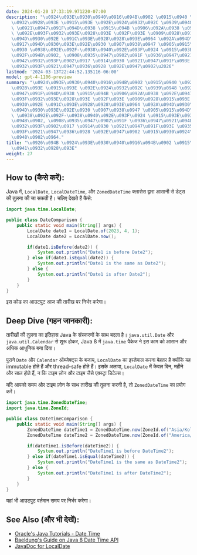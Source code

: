 ```yaml
---
date: 2024-01-20 17:33:19.971220-07:00
description: "\u0924\u093E\u0930\u0940\u0916\u094B\u0902 \u0915\u0940 \u0924\u0941\
  \u0932\u0928\u093E \u0915\u093E \u092E\u0924\u0932\u092C \u0939\u0948 \u0926\u094B\
  \ \u0921\u0947\u091F\u094D\u0938 \u0915\u094B \u0906\u092A\u0938 \u092E\u0947\u0902\
  \ \u092E\u093F\u0932\u093E\u0928\u093E \u092F\u093E \u0909\u0928\u0915\u093E \u0915\
  \u094D\u0930\u092E \u091C\u093E\u0928\u0928\u093E\u0964 \u092A\u094D\u0930\u094B\
  \u0917\u094D\u0930\u093E\u092E\u0930 \u0907\u0938\u0947 \u0905\u0915\u094D\u0938\
  \u0930 \u0938\u092E\u092F-\u0938\u0940\u092E\u093F\u0924 \u0915\u093E\u0930\u094D\
  \u092F\u094B\u0902, \u0908\u0935\u0947\u0902\u091F \u0936\u0947\u0921\u094D\u092F\
  \u0942\u0932\u093F\u0902\u0917 \u0914\u0930 \u0921\u0947\u091F\u093E \u0935\u0948\
  \u0932\u093F\u0921\u0947\u0936\u0928 \u092E\u0947\u0902\u2026"
lastmod: '2024-03-13T22:44:52.135116-06:00'
model: gpt-4-1106-preview
summary: "\u0924\u093E\u0930\u0940\u0916\u094B\u0902 \u0915\u0940 \u0924\u0941\u0932\
  \u0928\u093E \u0915\u093E \u092E\u0924\u0932\u092C \u0939\u0948 \u0926\u094B \u0921\
  \u0947\u091F\u094D\u0938 \u0915\u094B \u0906\u092A\u0938 \u092E\u0947\u0902 \u092E\
  \u093F\u0932\u093E\u0928\u093E \u092F\u093E \u0909\u0928\u0915\u093E \u0915\u094D\
  \u0930\u092E \u091C\u093E\u0928\u0928\u093E\u0964 \u092A\u094D\u0930\u094B\u0917\
  \u094D\u0930\u093E\u092E\u0930 \u0907\u0938\u0947 \u0905\u0915\u094D\u0938\u0930\
  \ \u0938\u092E\u092F-\u0938\u0940\u092E\u093F\u0924 \u0915\u093E\u0930\u094D\u092F\
  \u094B\u0902, \u0908\u0935\u0947\u0902\u091F \u0936\u0947\u0921\u094D\u092F\u0942\
  \u0932\u093F\u0902\u0917 \u0914\u0930 \u0921\u0947\u091F\u093E \u0935\u0948\u0932\
  \u093F\u0921\u0947\u0936\u0928 \u092E\u0947\u0902 \u0915\u0930\u0924\u0947 \u0939\
  \u0948\u0902\u0964."
title: "\u0926\u094B \u0924\u093E\u0930\u0940\u0916\u094B\u0902 \u0915\u0940 \u0924\
  \u0941\u0932\u0928\u093E"
weight: 27
---
```


## How to (कैसे करें):
Java में, `LocalDate`, `LocalDateTime`, और `ZonedDateTime` क्लासेस द्वारा आसानी से डेट्स की तुलना की जा सकती है। चलिए देखते हैं कैसे:

```java
import java.time.LocalDate;

public class DateComparison {
    public static void main(String[] args) {
        LocalDate date1 = LocalDate.of(2023, 4, 1);
        LocalDate date2 = LocalDate.now();

        if(date1.isBefore(date2)) {
            System.out.println("Date1 is before Date2");
        } else if(date1.isEqual(date2)) {
            System.out.println("Date1 is the same as Date2");
        } else {
            System.out.println("Date1 is after Date2");
        }
    }
}
```

इस कोड का आउटपुट आज की तारीख पर निर्भर करेगा।

## Deep Dive (गहन जानकारी):
तारीखों की तुलना का इतिहास Java के संस्करणों के साथ बदला है। `java.util.Date` और `java.util.Calendar` से शुरू होकर, Java 8 में `java.time` पैकेज ने इस काम को आसान और अधिक आधुनिक बना दिया।

पुराने `Date` और `Calendar` ऑब्जेक्ट्स के बजाय, `LocalDate` का इस्तेमाल करना बेहतर है क्योंकि यह immutable होते हैं और thread-safe होते हैं। इसके अलावा, `LocalDate` में केवल दिन, महीने और साल होते हैं, न कि टाइम ज़ोन और टाइम जैसे एक्स्ट्रा डिटेल्स।

यदि आपको समय और टाइम ज़ोन के साथ तारीख की तुलना करनी है, तो `ZonedDateTime` का प्रयोग करें।

```java
import java.time.ZonedDateTime;
import java.time.ZoneId;

public class DateTimeComparison {
    public static void main(String[] args) {
        ZonedDateTime dateTime1 = ZonedDateTime.now(ZoneId.of("Asia/Kolkata"));
        ZonedDateTime dateTime2 = ZonedDateTime.now(ZoneId.of("America/New_York"));

        if(dateTime1.isBefore(dateTime2)) {
            System.out.println("DateTime1 is before DateTime2");
        } else if(dateTime1.isEqual(dateTime2)) {
            System.out.println("DateTime1 is the same as DateTime2");
        } else {
            System.out.println("DateTime1 is after DateTime2");
        }
    }
}
```

यहां भी आउटपुट वर्तमान समय पर निर्भर करेगा।

## See Also (और भी देखें):
- [Oracle's Java Tutorials - Date Time](https://docs.oracle.com/javase/tutorial/datetime/)
- [Baeldung's Guide on Java 8 Date Time API](https://www.baeldung.com/java-8-date-time-intro)
- [JavaDoc for LocalDate](https://docs.oracle.com/javase/8/docs/api/java/time/LocalDate.html)
